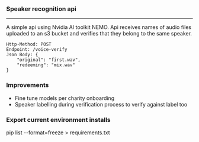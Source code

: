 ### Speaker recognition api
____________
A simple api using Nvidia AI toolkit NEMO. Api receives names of audio files uploaded to an s3 bucket and verifies that they belong to the same speaker.

```
Http-Method: POST
Endpoint: /voice-verify
Json Body: {
    "original": "first.wav",
    "redeeming": "mix.wav"
}
```

### Improvements

- Fine tune models per charity onboarding
- Speaker labelling during verification process to verify against label too

### Export current environment installs

pip list --format=freeze > requirements.txt

